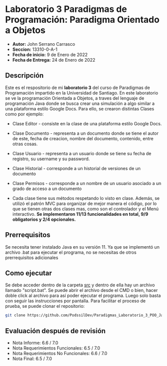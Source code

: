 # Laboratorio 3 Paradigmas de Programación: Paradigma Orientado a Objetos
* **Autor:** John Serrano Carrasco
* **Seccion:** 13310-0-A-1
* **Fecha de inicio:** 9 de Enero de 2022
* **Fecha de Entrega:** 24 de Enero de 2022

## Descripción
Este es el respositorio de mi **laboratorio 3** del curso de Paradigmas de Programación impartido en la Universidad de Santiago. En este laboratorio se ve la programación Orientada a Objetos, a traves del lenguaje de programación Java donde se busca crear una simulación a algo similar a una plataforma estilo Google Docs.
Para ello, se crearon distintas Clases como por ejemplo:
* Clase Editor - consiste en la clase de una plataforma estilo Google Docs. 
* Clase Documento - representa a un documento donde se tiene el autor de este, fecha de creacion, nombre del documento, contenido, entre otras cosas.
* Clase Usuario - representa a un usuario donde se tiene su fecha de registro, su username y su password. 
* Clase Historial - corresponde a un historial de versiones de un documento
* Clase Permisos - corresponde a un nombre de un usuario asociado a un grado de acceso a un documento 

* Cada clase tiene sus métodos respetando lo visto en clase. Además, se utilizó el patrón MVC para organizar de mejor manera el código, por lo que se tienen otras dos
clases mas, como son el controlador y el Menú interactivo. **Se implementaron 11/13 funcionalidades en total, 9/9 obligatorios y 2/4 opcionales.**
## Prerrequisitos
Se necesita tener instalado Java en su versión 11. Ya que se implementó un archivo .bat para ejecutar el programa, no se necesitas de otros prerrequisitos adicionales
## Como ejecutar
Se debe acceder dentro de la carpeta [src](https://github.com/PodssilDev/Paradigmas_Laboratorio_3_POO_Java/tree/main/src) y dentro de ella hay un archivo llamado "script.bat". Se puede abrir el archivo desde el CMD o bien, hacer doble click al archivo
para así poder ejecutar el programa. Luego solo basta con seguir las instrucciones por pantalla. 
Para facilitar el proceso de prueba, se puede clonar el repositorio: 
```sh
git clone https://github.com/PodssilDev/Paradigmas_Laboratorio_3_POO_Java.git
```
## Evaluación después de revisión
* Nota Informe: 6.6 / 7.0
* Nota Requerimientos Funcionales: 6.5 / 7.0
* Nota Requerimientos No Funcionales: 6.6 / 7.0
* Nota Final: 6.5 / 7.0
